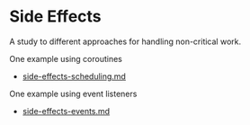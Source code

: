 # Side Effects

A study to different approaches for handling non-critical work.

One example using coroutines
 - [side-effects-scheduling.md](adr%2Fside-effects-scheduling.md)

One example using event listeners
 - [side-effects-events.md](adr%2Fside-effects-events.md)